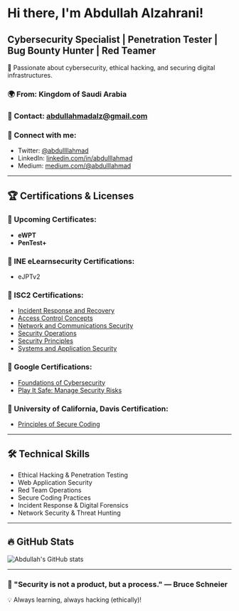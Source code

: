 # Hi there, I'm Abdullah Alzahrani!

## Cybersecurity Specialist | Penetration Tester | Bug Bounty Hunter | Red Teamer

🚀 Passionate about cybersecurity, ethical hacking, and securing digital infrastructures.

### 🌍 From: Kingdom of Saudi Arabia  
### 📧 Contact: [abdullahmadalz@gmail.com](mailto:abdullahmadalz@gmail.com)  
### 🔗 Connect with me:
- Twitter: [@abdullllahmad](https://x.com/abdullllahmad)
- LinkedIn: [linkedin.com/in/abdulllahmad](https://linkedin.com/in/abdulllahmad)
- Medium: [medium.com/@abdulllahmad](https://medium.com/@abdulllahmad)

---

## 🏆 Certifications & Licenses

### 📌 Upcoming Certificates:
- **eWPT**
- **PenTest+**

### 📜 INE eLearnsecurity Certifications:  
- eJPTv2 

### 📜 ISC2 Certifications:
- [Incident Response and Recovery](https://www.coursera.org/account/accomplishments/records/PYN0GXN37LTL)
- [Access Control Concepts](https://www.coursera.org/account/accomplishments/records/VW1J42CJVLL0)
- [Network and Communications Security](https://www.coursera.org/account/accomplishments/records/NDN7ZVIO7UM8)
- [Security Operations](https://www.coursera.org/account/accomplishments/records/WVNX3XP1BWLD)
- [Security Principles](https://www.coursera.org/account/accomplishments/records/799GKL6WWX2P)
- [Systems and Application Security](https://www.coursera.org/account/accomplishments/records/2G5ROF3R7UQK)

### 📜 Google Certifications:
- [Foundations of Cybersecurity](https://www.coursera.org/account/accomplishments/records/DAZN9RRR3C64)
- [Play It Safe: Manage Security Risks](https://www.coursera.org/account/accomplishments/records/UGIIPB04HVO5)

### 📜 University of California, Davis Certification:
- [Principles of Secure Coding](https://www.coursera.org/account/accomplishments/verify/SK9U1VQC1GZR)

---

## 🛠️ Technical Skills
- Ethical Hacking & Penetration Testing
- Web Application Security
- Red Team Operations
- Secure Coding Practices
- Incident Response & Digital Forensics
- Network Security & Threat Hunting

---

## 🔥 GitHub Stats
![Abdullah's GitHub stats](https://github-readme-stats.vercel.app/api?username=abdulllahmad&show_icons=true&theme=radical)

---

### 📌 "Security is not a product, but a process." — Bruce Schneier

💡 Always learning, always hacking (ethically)!


